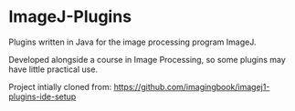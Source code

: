 # ImageJ-Plugins
Plugins written in Java for the image processing program ImageJ.

Developed alongside a course in Image Processing, so some plugins may have little practical use.

Project intially cloned from: https://github.com/imagingbook/imagej1-plugins-ide-setup

